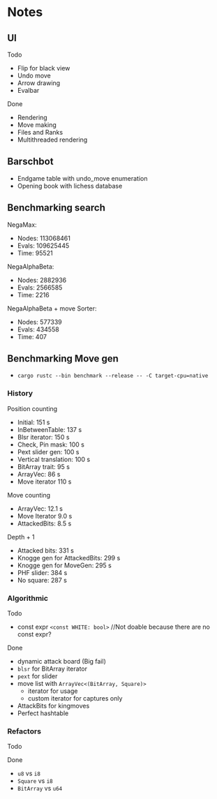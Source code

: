 # Notes

## UI

Todo

- Flip for black view
- Undo move
- Arrow drawing
- Evalbar

Done

- Rendering
- Move making
- Files and Ranks
- Multithreaded rendering

## Barschbot

- Endgame table with undo_move enumeration
- Opening book with lichess database

## Benchmarking search

NegaMax:

- Nodes: 113068461
- Evals: 109625445
- Time: 95521

NegaAlphaBeta:

- Nodes: 2882936
- Evals: 2566585
- Time: 2216

NegaAlphaBeta + move Sorter:

- Nodes: 577339
- Evals: 434558
- Time: 407

## Benchmarking Move gen

- `cargo rustc --bin benchmark --release -- -C target-cpu=native`

### History

Position counting

- Initial: 151 s
- InBetweenTable: 137 s
- Blsr iterator: 150 s
- Check, Pin mask: 100 s
- Pext slider gen: 100 s
- Vertical translation: 100 s
- BitArray trait: 95 s
- ArrayVec: 86 s
- Move iterator 110 s

Move counting

- ArrayVec: 12.1 s
- Move Iterator 9.0 s
- AttackedBits: 8.5 s

Depth + 1

- Attacked bits: 331 s
- Knogge gen for AttackedBits: 299 s
- Knogge gen for MoveGen: 295 s
- PHF slider: 384 s
- No square: 287 s

### Algorithmic

Todo

- const expr `<const WHITE: bool>` //Not doable because there are no const expr?

Done

- dynamic attack board  (Big fail)
- `blsr` for BitArray iterator
- `pext` for slider
- move list with `ArrayVec<(BitArray, Square)>`
  - iterator for usage
  - custom iterator for captures only
- AttackBits for kingmoves
- Perfect hashtable

### Refactors

Todo

Done

- `u8` vs  `i8`
- `Square` vs `i8`
- `BitArray` vs `u64`
